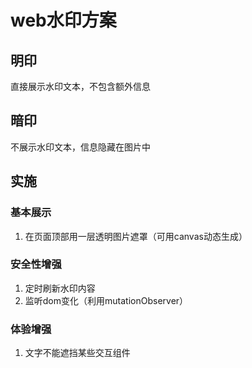 # web水印方案

## 明印

直接展示水印文本，不包含额外信息

## 暗印

不展示水印文本，信息隐藏在图片中

## 实施

### 基本展示

1. 在页面顶部用一层透明图片遮罩（可用canvas动态生成）

### 安全性增强

1. 定时刷新水印内容
2. 监听dom变化（利用mutationObserver）

### 体验增强

1. 文字不能遮挡某些交互组件
